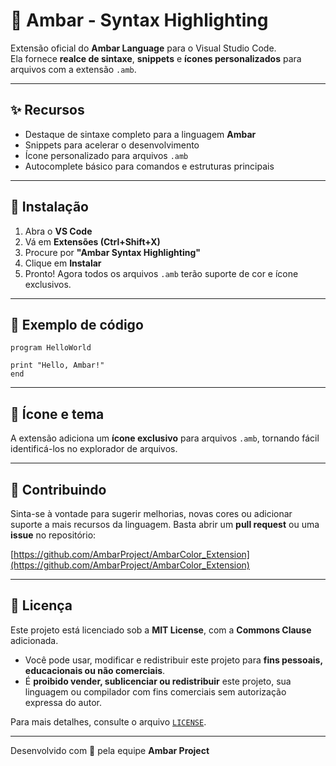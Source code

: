 # 🌈 Ambar - Syntax Highlighting

Extensão oficial do **Ambar Language** para o Visual Studio Code.  
Ela fornece **realce de sintaxe**, **snippets** e **ícones personalizados** para arquivos com a extensão `.amb`.

---

## ✨ Recursos

- Destaque de sintaxe completo para a linguagem **Ambar**
- Snippets para acelerar o desenvolvimento
- Ícone personalizado para arquivos `.amb`
- Autocomplete básico para comandos e estruturas principais

---

## 🧩 Instalação

1. Abra o **VS Code**
2. Vá em **Extensões (Ctrl+Shift+X)**
3. Procure por **"Ambar Syntax Highlighting"**
4. Clique em **Instalar**
5. Pronto! Agora todos os arquivos `.amb` terão suporte de cor e ícone exclusivos.

---

## 🧠 Exemplo de código

```ambar
program HelloWorld

print "Hello, Ambar!"
end
````

---

## 🎨 Ícone e tema

A extensão adiciona um **ícone exclusivo** para arquivos `.amb`, tornando fácil identificá-los no explorador de arquivos.

---

## 🔧 Contribuindo

Sinta-se à vontade para sugerir melhorias, novas cores ou adicionar suporte a mais recursos da linguagem.
Basta abrir um **pull request** ou uma **issue** no repositório:

[https://github.com/AmbarProject/AmbarColor_Extension](https://github.com/AmbarProject/AmbarColor_Extension)

---

## 📖 Licença

Este projeto está licenciado sob a **MIT License**, com a **Commons Clause** adicionada.

* Você pode usar, modificar e redistribuir este projeto para **fins pessoais, educacionais ou não comerciais**.
* É **proibido vender, sublicenciar ou redistribuir** este projeto, sua linguagem ou compilador com fins comerciais sem autorização expressa do autor.

Para mais detalhes, consulte o arquivo [`LICENSE`](./LICENSE).

---

Desenvolvido com 🧡 pela equipe **Ambar Project**
